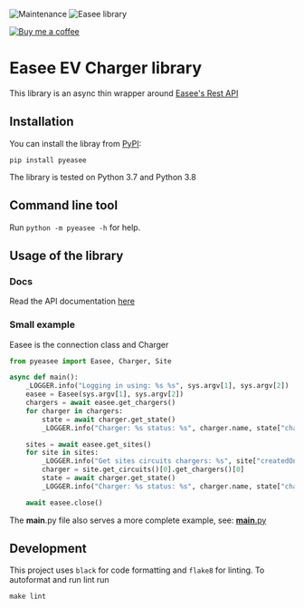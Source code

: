 ![Maintenance](https://img.shields.io/maintenance/yes/2022.svg) ![Easee library](https://github.com/fondberg/easee/workflows/Easee%20library/badge.svg)

[![Buy me a coffee](https://img.shields.io/static/v1.svg?label=Buy%20me%20a%20coffee&message=🥨&color=black&logo=buy%20me%20a%20coffee&logoColor=white&labelColor=6f4e37)](https://www.buymeacoffee.com/fondberg)

# Easee EV Charger library

This library is an async thin wrapper around [Easee's Rest API](https://api.easee.cloud/index.html)

## Installation

You can install the libray from [PyPI](https://pypi.org/project/pyeasee/):

    pip install pyeasee

The library is tested on Python 3.7 and Python 3.8

## Command line tool

Run `python -m pyeasee -h` for help.

## Usage of the library

### Docs

Read the API documentation [here](https://fondberg.github.io/pyeasee/pyeasee/)

### Small example

Easee is the connection class and Charger

```python
from pyeasee import Easee, Charger, Site

async def main():
    _LOGGER.info("Logging in using: %s %s", sys.argv[1], sys.argv[2])
    easee = Easee(sys.argv[1], sys.argv[2])
    chargers = await easee.get_chargers()
    for charger in chargers:
        state = await charger.get_state()
        _LOGGER.info("Charger: %s status: %s", charger.name, state["chargerOpMode"])

    sites = await easee.get_sites()
    for site in sites:
        _LOGGER.info("Get sites circuits chargers: %s", site["createdOn"])
        charger = site.get_circuits()[0].get_chargers()[0]
        state = await charger.get_state()
        _LOGGER.info("Charger: %s status: %s", charger.name, state["chargerOpMode"])

    await easee.close()
```

The __main__.py file also serves a more complete example, see: [__main__.py](https://github.com/fondberg/pyeasee/blob/master/pyeasee/__main__.py)

## Development

This project uses `black` for code formatting and `flake8` for linting. To autoformat and run lint run

```
make lint
```
